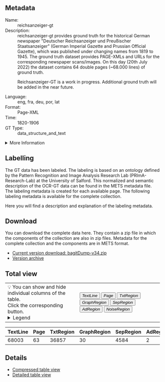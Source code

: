 <link rel="stylesheet" href="table_hide.css"/>
<div class="metadata">
   <h2>Metadata</h2>
   <dl class="grid">
      <dt>Name:</dt>
      <dd>reichsanzeiger-gt</dd>
      <dt>Description:</dt>
      <dd>reichsanzeiger-gt provides ground truth for the historical German newspaper "Deutscher Reichsanzeiger und Preußischer Staatsanzeiger" (German Imperial Gazette and Prussian Official Gazette), which was published under changing names from 1819 to 1945. The ground truth dataset provides PAGE-XMLs and URLs for the corresponding newspaper scans/images. On this day (20th July 2022) the dataset contains 64 double pages (~68.000 lines) of ground truth.

Reichsanzeiger-GT is a work in progress. Additional ground truth will be added in the near future.</dd>
      <dt>Language:</dt>
      <dd>eng, fra, deu, por, lat</dd>
      <dt>Format:</dt>
      <dd>Page-XML</dd>
      <dt>Time:</dt>
      <dd>1820-1906</dd>
      <dt>GT Type:</dt>
      <dd>data_structure_and_text</dd>
   </dl>
   <details>
      <summary>More Information</summary>
      <dl class="more-grid">
         <dt>Transcription Guidelines:</dt>
         <dd>The transcription rules are based on the OCR-D transcription guidelines Level 2 with some exceptions (see below No. 2):

1) Special characters:
- Long s (ſ)
- German Mark (ℳ) and Pfennig (₰)
- Fractions (½ ...)
- R rotunda (ꝛ)
- Combining Latin Small Letter E for old German Umlaut ( ͤ )
- Dagger (†)
- Black Right Pointing Index (☛)
- Black Left Pointing Index (☚)

2) Additional characters transcribed true to original (contrary to OCR-D Level 2):
- Roman numerals (ⅤⅬⅠⅩ Ⅿ)
- Double oblique hyphen (⸗)
- Em dash (—) instead of En dash (–)
- Asterisk (*) used for both standard asterisk (*) and tear-drop asterisk (✽)</dd>
         <dt>License:</dt>
         <dd>CC0 1.0</dd>
         <dt>Project:</dt>
         <dd>OCR-D "Workflow for work-specific training based on generic models with OCR-D   and ground truth enhancement"</dd>
         <dt>Project-URL:</dt>
         <dd>https://www.bib.uni-mannheim.de/en/about/projects-of-the-university-library/ocr-d-modelltraining/</dd>
      </dl>
   </details>
</div>
<div class="metadata">
   <h2>Labelling</h2>
   <p>The GT data has been labeled. The labeling is 
               based on an ontology defined by the Pattern Recognition and Image Analysis Research Lab 
               (PRImA-Research-Lab) at the University of Salford. 
               This normalized and semantic description of the OCR-GT data can be found in the METS metadata file. 
               The labeling metadata is created for each available page. The following labeling metadata is available for the complete collection.</p>
   <p>Here you will find a description and explanation of the labeling metadata.</p>
</div>
<div class="metadata">
   <h2>Download</h2>
   <p>You can download the complete data here. 
                        They contain a zip file in which the components of the collection are also in zip files.
                        Metadata for the complete collection and the components are in METS format.</p>
   <ul>
      <li>
         <a href="https://github.com/tboenig/reichsanzeiger-gt/releases/download/v34/bagitDump-v34.zip">Current version download: bagitDump-v34.zip</a>
      </li>
      <li>
         <a href="https://github.com/tboenig/reichsanzeiger-gt/releases">Version archive</a>
      </li>
   </ul>
</div>
<div class="metadata">
   <h2>Total view</h2>
   <table class="noStyle">
      <tr>
         <td>💡 You can show and hide individual columns of the table.<br/>Click the corresponding button.
                                <details>
               <summary>Legend</summary>
               <dl class="grid">
                  <dt>TextLine</dt>
                  <dd>TextLine</dd>
                  <dt>Page</dt>
                  <dd>Page</dd>
                  <dt>TxtRegion</dt>
                  <dd>
                     <a href="https://ocr-d.de/de/gt-guidelines/trans/lytextregion.html"
                        target="_blank">TextRegion</a>
                  </dd>
                  <dt>GraphRegion</dt>
                  <dd>
                     <a href="https://ocr-d.de/de/gt-guidelines/trans/lyGraphik.html"
                        target="_blank">GraphicRegion</a>
                  </dd>
                  <dt>SepRegion</dt>
                  <dd>
                     <a href="https://ocr-d.de/de/gt-guidelines/trans/lySeparatoren.html"
                        target="_blank">SeperatorRegion</a>
                  </dd>
                  <dt>AdRegion</dt>
                  <dd>
                     <a href="https://ocr-d.de/de/gt-guidelines/trans/lyWerbung.html"
                        target="_blank">AdvertRegion</a>
                  </dd>
                  <dt>NoiseRegion</dt>
                  <dd>
                     <a href="https://ocr-d.de/de/gt-guidelines/trans/lyRauschen.html"
                        target="_blank">NoiseRegion</a>
                  </dd>
               </dl>
            </details>
         </td>
         <td>
            <div class="grid-container">
               <button onclick="document.getElementById('table_id').classList.toggle('hide1')">
                  <i>TextLine</i>
               </button>
               <button onclick="document.getElementById('table_id').classList.toggle('hide2')">
                  <i>Page</i>
               </button>
               <button onclick="document.getElementById('table_id').classList.toggle('hide3')">
                  <i>TxtRegion</i>
               </button>
               <button onclick="document.getElementById('table_id').classList.toggle('hide6')">
                  <i>GraphRegion</i>
               </button>
               <button onclick="document.getElementById('table_id').classList.toggle('hide9')">
                  <i>SepRegion</i>
               </button>
               <button onclick="document.getElementById('table_id').classList.toggle('hide13')">
                  <i>AdRegion</i>
               </button>
               <button onclick="document.getElementById('table_id').classList.toggle('hide14')">
                  <i>NoiseRegion</i>
               </button>
            </div>
         </td>
      </tr>
   </table>
   <table id="table_id">
      <thead>
         <tr>
            <th>TextLine</th>
            <th>Page</th>
            <th>TxtRegion</th>
            <th>GraphRegion</th>
            <th>SepRegion</th>
            <th>AdRegion</th>
            <th>NoiseRegion</th>
         </tr>
      </thead>
      <tbody>
         <tr>
            <td>68003</td>
            <td>63</td>
            <td>36857</td>
            <td>30</td>
            <td>4584</td>
            <td>2</td>
            <td>1</td>
         </tr>
      </tbody>
   </table>
</div>
<div>
   <h2>Details</h2>
   <ul>
      <li>
         <a href="table">Compressed table view</a>
      </li>
      <li>
         <a href="overview">Detailed table view</a>
      </li>
   </ul>
</div>
